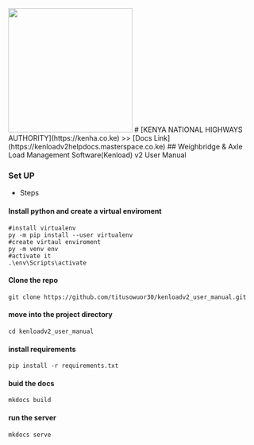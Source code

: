 <img src="../assets/images/kenload.png" style="margin:opx;" width="250" height="250" />
# [KENYA NATIONAL HIGHWAYS AUTHORITY](https://kenha.co.ke)
>> [Docs Link](https://kenloadv2helpdocs.masterspace.co.ke)
## Weighbridge & Axle Load Management Software(Kenload) v2 User Manual

### Set UP

- Steps

#### Install python and create a virtual enviroment

```shell
#install virtualenv
py -m pip install --user virtualenv
#create virtaul enviroment
py -m venv env
#activate it
.\env\Scripts\activate
```

#### Clone the repo

```shell
git clone https://github.com/titusowuor30/kenloadv2_user_manual.git
```

#### move into the project directory

```shell
cd kenloadv2_user_manual
```

#### install requirements

```shell
pip install -r requirements.txt
```

#### buid the docs

```script
mkdocs build
```

#### run the server

```shell
mkdocs serve
```
